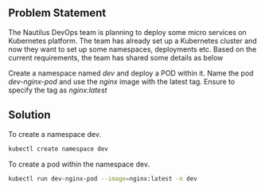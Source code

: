 ## Problem Statement

 The Nautilus DevOps team is planning to deploy some micro services on Kubernetes platform. The team has already set up a Kubernetes cluster and now they want to set up some namespaces, deployments etc. Based on the current requirements, the team has shared some details as below

 Create a namespace named *dev* and deploy a POD within it. Name the pod *dev-nginx-pod* and use the *nginx* image with the latest tag. Ensure to specify the tag as *nginx:latest*

## Solution

 To create a namespace dev.

```bash
kubectl create namespace dev
```

 To create a pod within the namespace dev.

```bash
kubectl run dev-nginx-pod --image=nginx:latest -n dev
```
